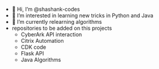 - 👋 Hi, I’m @shashank-codes
- 👀 I’m interested in learning new tricks in Python and Java
- 🌱 I’m currently relearning algorithms 
- repositories to be added on this projects
  - CyberArk API interaction
  - Citrix Automation
  - CDK code
  - Flask API
  - Java Algorithms


<!---
shashank-codes/shashank-codes is a ✨ special ✨ repository because its `README.md` (this file) appears on your GitHub profile.
You can click the Preview link to take a look at your changes.
--->
